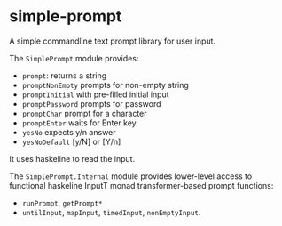 # simple-prompt

A simple commandline text prompt library for user input.

The `SimplePrompt` module provides:

- `prompt`: returns a string
- `promptNonEmpty` prompts for non-empty string
- `promptInitial` with pre-filled initial input
- `promptPassword` prompts for password
- `promptChar` prompt for a character
- `promptEnter` waits for Enter key
- `yesNo` expects y/n answer
- `yesNoDefault` [y/N] or [Y/n]

It uses haskeline to read the input.

The `SimplePrompt.Internal` module provides lower-level access to
functional haskeline InputT monad transformer-based prompt functions:

- `runPrompt`, `getPrompt*`
- `untilInput`, `mapInput`, `timedInput`, `nonEmptyInput`.
